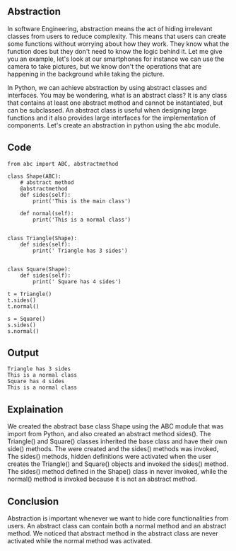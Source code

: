 
## Abstraction
In software Engineering,  abstraction means the act of hiding irrelevant classes from users to reduce complexity. This means that users can create some functions without worrying about how they work. They know what the function does but they don't need to know the logic behind it. Let me give you an example, let's look at our smartphones for instance we can use the camera to take pictures, but we know don't the operations that are happening in the background while taking the picture.

In Python, we can achieve abstraction by using abstract classes and interfaces. You may be wondering, what is an abstract class?  It is any class that contains at least one abstract method and cannot be instantiated, but can be subclassed. An abstract class is useful when designing large functions and it also provides large interfaces for the implementation of components. Let's create an abstraction in python using the abc module. 

## Code
```
from abc import ABC, abstractmethod

class Shape(ABC):
    # abstract method
    @abstractmethod
    def sides(self):
        print('This is the main class')

    def normal(self):
        print('This is a normal class')


class Triangle(Shape):
    def sides(self):
        print(' Triangle has 3 sides')


class Square(Shape):
    def sides(self):
        print(' Square has 4 sides')

t = Triangle()
t.sides()
t.normal()

s = Square()
s.sides()
s.normal()
```

## Output
```
Triangle has 3 sides
This is a normal class
Square has 4 sides
This is a normal class

```
## Explaination
We created the abstract base class Shape using the ABC module that was import from Python, and also created an abstract method sides(). The Triangle() and Square() classes inherited the base class  and have their own side() methods. The  were created and the sides() methods was invoked, The sides() methods, hidden definitions were activated when the user creates the Triangle() and Square() objects and invoked the sides() method. The sides() method defined in the Shape() class in never invoked, while the normal() method is invoked because it is not an abstract method.

## Conclusion
Abstraction is important whenever we want to hide core functionalities from users.  An abstract class can contain both a normal method and an abstract method. We noticed that abstract method in the abstract class are never activated while the normal method was activated.
